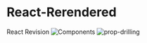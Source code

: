 # React-Rerendered


React Revision
![Components](https://github.com/AlishaSaxena09/React-Rerendered/assets/56445633/dcc51534-3a9a-4d04-94f9-504f810f6b9d)
![prop-drilling](https://github.com/AlishaSaxena09/React-Rerendered/assets/56445633/a8532185-7f05-435c-b6c5-2545740ac750)
